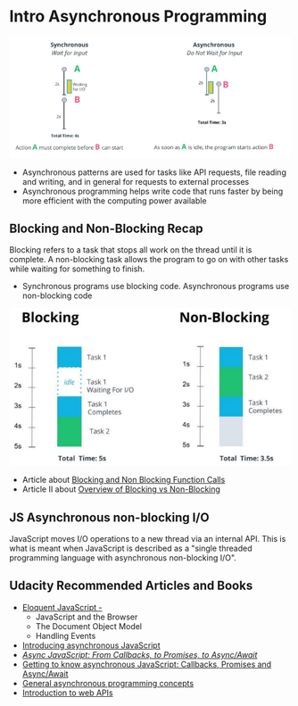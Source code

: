 # Intro Asynchronous Programming

![](resources/Synchronous-vs-Asynchronous.png)

- Asynchronous patterns are used for tasks like API requests, file reading and writing, and in general for requests to external processes
- Asynchronous programming helps write code that runs faster by being more efficient with the computing power available

## Blocking and Non-Blocking Recap
Blocking refers to a task that stops all work on the thread until it is complete. A non-blocking task allows the program to go on with other tasks while waiting for something to finish. 

- Synchronous programs use blocking code. Asynchronous programs use non-blocking code 

![](./resources/blocking-vs-non-blocking-tasks.png)

- Article about [Blocking and Non Blocking Function Calls](https://saimulticorecomputing.wordpress.com/2014/06/25/blocking-and-non-blocking-function-calls/)
- Article II about [Overview of Blocking vs Non-Blocking](https://nodejs.org/en/docs/guides/blocking-vs-non-blocking/)

## JS Asynchronous non-blocking I/O
 JavaScript moves I/O operations to a new thread via an internal API. This is what is meant when JavaScript is described as a "single threaded programming language with asynchronous non-blocking I/O".























 ## Udacity Recommended Articles and Books
- [Eloquent JavaScript - ](https://eloquentjavascript.net/)
  - JavaScript and the Browser
  - The Document Object Model
  - Handling Events
- [Introducing asynchronous JavaScript](https://developer.mozilla.org/en-US/docs/Learn/JavaScript/Asynchronous/Introducing)
- [*Async JavaScript: From Callbacks, to Promises, to Async/Await*](https://ui.dev/async-javascript-from-callbacks-to-promises-to-async-await/)
- [Getting to know asynchronous JavaScript: Callbacks, Promises and Async/Await](https://medium.com/codebuddies/getting-to-know-asynchronous-javascript-callbacks-promises-and-async-await-17e0673281ee)
- [General asynchronous programming concepts](https://developer.mozilla.org/en-US/docs/Learn/JavaScript/Asynchronous/Concepts)
- [Introduction to web APIs](https://developer.mozilla.org/en-US/docs/Learn/JavaScript/Client-side_web_APIs/Introduction)